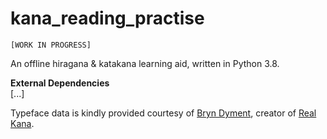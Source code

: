 # kana_reading_practise
`[WORK IN PROGRESS]`

An offline hiragana &amp; katakana learning aid, written in Python 3.8.

**External Dependencies**  
[...]  


Typeface data is kindly provided courtesy of [Bryn Dyment](https://hoologic.io/bryn/), creator of [Real Kana](https://realkana.com/).
